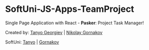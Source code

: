 # SoftUni-JS-Apps-TeamProject
Single Page Application with React - **Pasker**: Project Task Manager!


Created by: [Tanyo Georgiev](https://github.com/tanyogeorgiev) | [Nikolay Gornakov](https://github.com/Gornakoff)

SoftUni: [Tanyo](https://softuni.bg/users/profile/show/tanyo) | [Gornakov](https://softuni.bg/users/profile/show/gornakov)